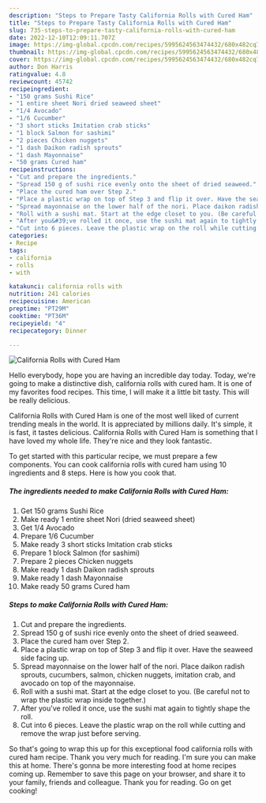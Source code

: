 ```yaml
---
description: "Steps to Prepare Tasty California Rolls with Cured Ham"
title: "Steps to Prepare Tasty California Rolls with Cured Ham"
slug: 735-steps-to-prepare-tasty-california-rolls-with-cured-ham
date: 2022-12-10T12:09:11.707Z
image: https://img-global.cpcdn.com/recipes/5995624563474432/680x482cq70/california-rolls-with-cured-ham-recipe-main-photo.jpg
thumbnail: https://img-global.cpcdn.com/recipes/5995624563474432/680x482cq70/california-rolls-with-cured-ham-recipe-main-photo.jpg
cover: https://img-global.cpcdn.com/recipes/5995624563474432/680x482cq70/california-rolls-with-cured-ham-recipe-main-photo.jpg
author: Don Harris
ratingvalue: 4.8
reviewcount: 45742
recipeingredient:
- "150 grams Sushi Rice"
- "1 entire sheet Nori dried seaweed sheet"
- "1/4 Avocado"
- "1/6 Cucumber"
- "3 short sticks Imitation crab sticks"
- "1 block Salmon for sashimi"
- "2 pieces Chicken nuggets"
- "1 dash Daikon radish sprouts"
- "1 dash Mayonnaise"
- "50 grams Cured ham"
recipeinstructions:
- "Cut and prepare the ingredients."
- "Spread 150 g of sushi rice evenly onto the sheet of dried seaweed."
- "Place the cured ham over Step 2."
- "Place a plastic wrap on top of Step 3 and flip it over. Have the seaweed side facing up."
- "Spread mayonnaise on the lower half of the nori. Place daikon radish sprouts, cucumbers, salmon, chicken nuggets, imitation crab, and avocado on top of the mayonnaise."
- "Roll with a sushi mat. Start at the edge closet to you. (Be careful not to wrap the plastic wrap inside together.)"
- "After you&#39;ve rolled it once, use the sushi mat again to tightly shape the roll."
- "Cut into 6 pieces. Leave the plastic wrap on the roll while cutting and remove the wrap just before serving."
categories:
- Recipe
tags:
- california
- rolls
- with

katakunci: california rolls with 
nutrition: 241 calories
recipecuisine: American
preptime: "PT29M"
cooktime: "PT36M"
recipeyield: "4"
recipecategory: Dinner

---
```



![California Rolls with Cured Ham](https://img-global.cpcdn.com/recipes/5995624563474432/680x482cq70/california-rolls-with-cured-ham-recipe-main-photo.jpg)

Hello everybody, hope you are having an incredible day today. Today, we're going to make a distinctive dish, california rolls with cured ham. It is one of my favorites food recipes. This time, I will make it a little bit tasty. This will be really delicious.



California Rolls with Cured Ham is one of the most well liked of current trending meals in the world. It is appreciated by millions daily. It's simple, it is fast, it tastes delicious. California Rolls with Cured Ham is something that I have loved my whole life. They're nice and they look fantastic.


To get started with this particular recipe, we must prepare a few components. You can cook california rolls with cured ham using 10 ingredients and 8 steps. Here is how you cook that.

<!--inarticleads1-->

##### The ingredients needed to make California Rolls with Cured Ham:

1. Get 150 grams Sushi Rice
1. Make ready 1 entire sheet Nori (dried seaweed sheet)
1. Get 1/4 Avocado
1. Prepare 1/6 Cucumber
1. Make ready 3 short sticks Imitation crab sticks
1. Prepare 1 block Salmon (for sashimi)
1. Prepare 2 pieces Chicken nuggets
1. Make ready 1 dash Daikon radish sprouts
1. Make ready 1 dash Mayonnaise
1. Make ready 50 grams Cured ham




<!--inarticleads2-->

##### Steps to make California Rolls with Cured Ham:

1. Cut and prepare the ingredients.
1. Spread 150 g of sushi rice evenly onto the sheet of dried seaweed.
1. Place the cured ham over Step 2.
1. Place a plastic wrap on top of Step 3 and flip it over. Have the seaweed side facing up.
1. Spread mayonnaise on the lower half of the nori. Place daikon radish sprouts, cucumbers, salmon, chicken nuggets, imitation crab, and avocado on top of the mayonnaise.
1. Roll with a sushi mat. Start at the edge closet to you. (Be careful not to wrap the plastic wrap inside together.)
1. After you&#39;ve rolled it once, use the sushi mat again to tightly shape the roll.
1. Cut into 6 pieces. Leave the plastic wrap on the roll while cutting and remove the wrap just before serving.




So that's going to wrap this up for this exceptional food california rolls with cured ham recipe. Thank you very much for reading. I'm sure you can make this at home. There's gonna be more interesting food at home recipes coming up. Remember to save this page on your browser, and share it to your family, friends and colleague. Thank you for reading. Go on get cooking!
